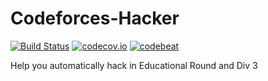 # Codeforces-Hacker

[![Build Status][1]][2] [![codecov.io][3]][4] [![codebeat][5]][6]

[1]: https://dev.azure.com/hytzongxuan/Codeforces-Hacker/_apis/build/status/Codeforces-Hacker "Build Status badge"
[2]: https://dev.azure.com/hytzongxuan/Codeforces-Hacker/_build?definitionId=2 "Azure Build Status"
[3]: https://codecov.io/gh/hytzongxuan/Codeforces-Hacker/branch/master/graph/badge.svg?token=6pMHmpIYtG "Coverage badge"
[4]: https://codecov.io/gh/hytzongxuan/Codeforces-Hacker "Codecov Status"
[5]: https://codebeat.co/badges/9cfb543b-095e-4dae-9634-34f5c96bc4f9 "Codebeat badge"
[6]: https://codebeat.co/a/hytzongxuan/projects/github-com-hytzongxuan-codeforces-hacker-master "Codebeat"

Help you automatically hack in Educational Round and Div 3
